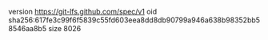 version https://git-lfs.github.com/spec/v1
oid sha256:617fe3c99f6f5839c55fd603eea8dd8db90799a946a638b98352bb58546aa8b5
size 8026
